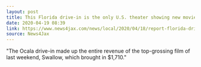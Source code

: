 ```yaml
---
layout: post
title: This Florida drive-in is the only U.S. theater showing new movies
date: 2020-04-19 08:39
link: https://www.news4jax.com/news/local/2020/04/18/report-florida-drive-in-is-the-only-us-theater-showing-new-movies/
source: News4Jax
---
```

"The Ocala drive-in made up the entire revenue of the top-grossing film of last weekend, Swallow, which brought in $1,710."